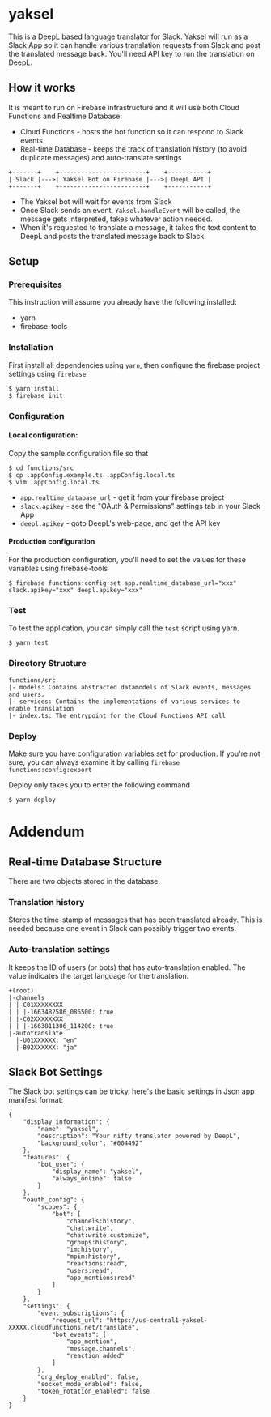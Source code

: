 # yaksel

This is a DeepL based language translator for Slack.
Yaksel will run as a Slack App so it can handle various translation requests from Slack and post the translated message back.
You'll need API key to run the translation on DeepL.

## How it works
It is meant to run on Firebase infrastructure and it will use both Cloud Functions and Realtime Database:

* Cloud Functions - hosts the bot function so it can respond to Slack events
* Real-time Database - keeps the track of translation history (to avoid duplicate messages) and auto-translate settings

```
+-------+    +------------------------+    +-----------+
| Slack |--->| Yaksel Bot on Firebase |--->| DeepL API |
+-------+    +------------------------+    +-----------+
```

* The Yaksel bot will wait for events from Slack
* Once Slack sends an event, `Yaksel.handleEvent` will be called, the message gets interpreted, takes whatever action needed.
* When it's requested to translate a message, it takes the text content to DeepL and posts the translated message back to Slack.

## Setup

### Prerequisites
This instruction will assume you already have the following installed:

* yarn
* firebase-tools

### Installation

First install all dependencies using `yarn`, then configure the firebase project settings using `firebase`
```
$ yarn install
$ firebase init
```

### Configuration

#### Local configuration:
Copy the sample configuration file so that 
```
$ cd functions/src
$ cp .appConfig.example.ts .appConfig.local.ts
$ vim .appConfig.local.ts
```

* `app.realtime_database_url` - get it from your firebase project
* `slack.apikey` - see the "OAuth & Permissions" settings tab in your Slack App
* `deepl.apikey` - goto DeepL's web-page, and get the API key

#### Production configuration
For the production configuration, you'll need to set the values for these variables using firebase-tools

```
$ firebase functions:config:set app.realtime_database_url="xxx" slack.apikey="xxx" deepl.apikey="xxx"
```

### Test
To test the application, you can simply call the `test` script using yarn.

```
$ yarn test
```

### Directory Structure

```
functions/src
|- models: Contains abstracted datamodels of Slack events, messages and users.
|- services: Contains the implementations of various services to enable translation
|- index.ts: The entrypoint for the Cloud Functions API call
```

### Deploy

Make sure you have configuration variables set for production. If you're not sure, you can always examine it by calling `firebase functions:config:export`

Deploy only takes you to enter the following command
```
$ yarn deploy
```

# Addendum

## Real-time Database Structure

There are two objects stored in the database.

### Translation history
Stores the time-stamp of messages that has been translated already.
This is needed because one event in Slack can possibly trigger two events.

### Auto-translation settings
It keeps the ID of users (or bots) that has auto-translation enabled.
The value indicates the target language for the translation.

```
+(root)
|-channels
| |-C01XXXXXXXX
| | |-1663482586_086500: true
| |-C02XXXXXXXX
| | |-1663811306_114200: true
|-autotranslate
  |-U01XXXXXX: "en"
  |-B02XXXXXX: "ja"
```

## Slack Bot Settings

The Slack bot settings can be tricky, here's the basic settings in Json app manifest format:
```
{
    "display_information": {
        "name": "yaksel",
        "description": "Your nifty translator powered by DeepL",
        "background_color": "#004492"
    },
    "features": {
        "bot_user": {
            "display_name": "yaksel",
            "always_online": false
        }
    },
    "oauth_config": {
        "scopes": {
            "bot": [
                "channels:history",
                "chat:write",
                "chat:write.customize",
                "groups:history",
                "im:history",
                "mpim:history",
                "reactions:read",
                "users:read",
                "app_mentions:read"
            ]
        }
    },
    "settings": {
        "event_subscriptions": {
            "request_url": "https://us-central1-yaksel-XXXXX.cloudfunctions.net/translate",
            "bot_events": [
                "app_mention",
                "message.channels",
                "reaction_added"
            ]
        },
        "org_deploy_enabled": false,
        "socket_mode_enabled": false,
        "token_rotation_enabled": false
    }
}
```
